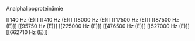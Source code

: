 Analphalipoproteinämie

[[140 Hz (E)]]
[[410 Hz (E)]]
[[8000 Hz (E)]]
[[17500 Hz (E)]]
[[87500 Hz (E)]]
[[95750 Hz (E)]]
[[225000 Hz (E)]]
[[476500 Hz (E)]]
[[527000 Hz (E)]]
[[662710 Hz (E)]]